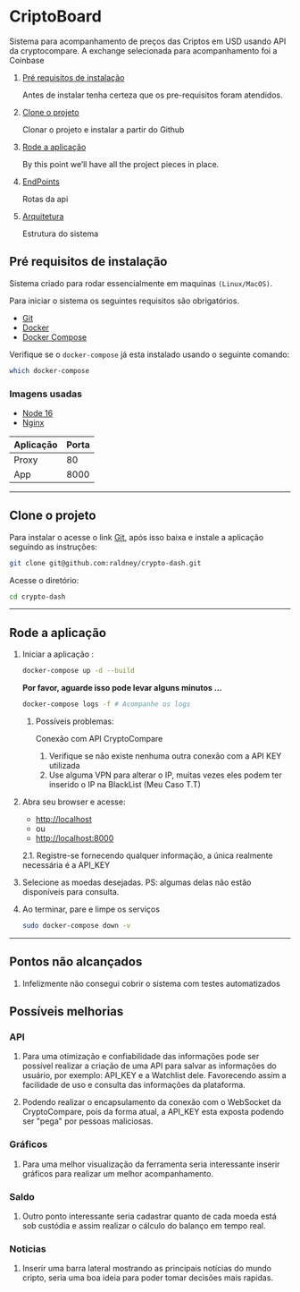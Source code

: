 # CriptoBoard

Sistema para acompanhamento de preços das Criptos em USD usando API da cryptocompare. A exchange selecionada para acompanhamento foi a Coinbase




1. [Pré requisitos de instalação](#pre-requisitos-de-instalacao)

   Antes de instalar tenha certeza que os pre-requisitos foram atendidos.

2. [Clone o projeto](#clone-o-projeto)

   Clonar o projeto e instalar a partir do Github

3. [Rode a aplicação](#rode-a-aplicacao)

   By this point we’ll have all the project pieces in place.

4. [EndPoints](#endpoints)

   Rotas da api

5. [Arquitetura](#arquitetura)

   Estrutura do sistema

## Pré requisitos de instalação

Sistema criado para rodar essencialmente em maquinas `(Linux/MacOS)`.

Para iniciar o sistema os seguintes requisitos são obrigatórios.

* [Git](https://git-scm.com/downloads)
* [Docker](https://docs.docker.com/engine/installation/)
* [Docker Compose](https://docs.docker.com/compose/install/)

Verifique se o `docker-compose` já esta instalado usando o seguinte comando:

```sh
which docker-compose
```

### Imagens usadas

* [Node 16](https://hub.docker.com/_/node)
* [Nginx](https://hub.docker.com/_/nginx)


| Aplicação | Porta |
|-----------|-------|
| Proxy     | 80    |
| App       | 8000  |

___

## Clone o projeto

Para instalar o acesse o link [Git](http://git-scm.com/book/en/v2/Getting-Started-Installing-Git), após isso baixa e instale a aplicação seguindo as instruções:

```sh
git clone git@github.com:raldney/crypto-dash.git
```

Acesse o diretório:

```sh
cd crypto-dash
```
___

## Rode a aplicação

1. Iniciar a aplicação :

    ```sh
    docker-compose up -d --build
    ```

   **Por favor, aguarde isso pode levar alguns minutos ...**

    ```sh
    docker-compose logs -f # Acompanhe os logs
    ```
   1. Possíveis problemas:
      
      Conexão com API CryptoCompare
      1. Verifique se não existe nenhuma outra conexão com a API KEY utilizada
      2. Use alguma VPN para alterar o IP, muitas vezes eles podem ter inserido o IP na BlackList (Meu Caso T.T)

2. Abra seu browser e acesse:

   * [http://localhost](http://localhost)
   * ou
   * [http://localhost:8000](http://localhost:8000)
   
   2.1. Registre-se fornecendo qualquer informação, a única realmente necessária é a API_KEY

3. Selecione as moedas desejadas. PS: algumas delas não estão disponíveis para consulta. 

4. Ao terminar, pare e limpe os serviços

    ```sh
    sudo docker-compose down -v
    ```
___
## Pontos não alcançados
   1. Infelizmente não consegui cobrir o sistema com testes automatizados 

## Possíveis melhorias

### API 
   1. Para uma otimização e confiabilidade das informações pode ser possível realizar a criação de uma API 
   para salvar as informações do usuário, por exemplo: API_KEY e a Watchlist dele.
Favorecendo assim a facilidade de uso e consulta das informações da plataforma.

   2. Podendo realizar o encapsulamento da conexão com o WebSocket da CryptoCompare, pois da forma atual,
a API_KEY esta exposta podendo ser "pega" por pessoas maliciosas.

### Gráficos
   1. Para uma melhor visualização da ferramenta seria interessante inserir gráficos para realizar um melhor acompanhamento.

### Saldo 
   1. Outro ponto interessante seria cadastrar quanto de cada moeda está sob custódia e assim realizar o cálculo do balanço em tempo real.

### Noticias
   1. Inserir uma barra lateral mostrando as principais notícias do mundo cripto, seria uma boa ideia para poder tomar decisões mais rapidas.
   
